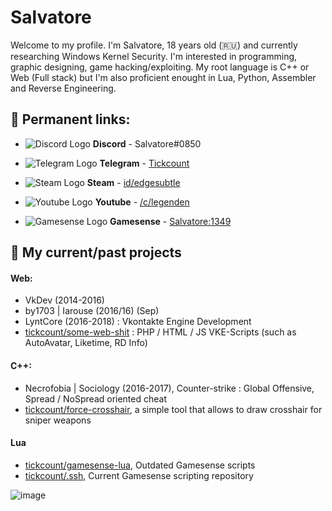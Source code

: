 # Salvatore
Welcome to my profile. I'm Salvatore, 18 years old (🇷🇺) and currently researching Windows Kernel Security. I'm interested in programming, graphic designing, game hacking/exploiting. My root language is C++ or Web (Full stack) but I'm also proficient enought in Lua, Python, Assembler and Reverse Engineering.

## 💬 Permanent links:
- ![Discord Logo](https://i.imgur.com/002xgns.png) __Discord__ - Salvatore#0850
- ![Telegram Logo](https://i.imgur.com/GvBrDW5.png) __Telegram__ - [Tickcount](https://t.me/tickcount)
- ![Steam Logo](https://i.imgur.com/RAjZrQb.png) __Steam__ - [id/edgesubtle](https://steamcommunity.com/profiles/76561198865965988)
- ![Youtube Logo](https://www.youtube.com/favicon.ico) __Youtube__ - [/c/legenden](https://www.youtube.com/c/legenden)

- ![Gamesense Logo](https://gamesense.pub/favicon.ico) __Gamesense__ - [Salvatore:1349](https://gamesense.pub/forums/profile.php?id=1349)

## 🌃 My current/past projects

#### Web: 
- VkDev (2014-2016)
- by1703 | Iarouse (2016/16) (Sep)
- LyntCore (2016-2018) : Vkontakte Engine Development
- [tickcount/some-web-shit](https://github.com/tickcount/some-web-shit) : PHP / HTML / JS VKE-Scripts (such as AutoAvatar, Liketime, RD Info)

#### C++:
- Necrofobia | Sociology (2016-2017), Counter-strike : Global Offensive, Spread / NoSpread oriented cheat
- [tickcount/force-crosshair](https://github.com/tickcount/force-crosshair), a simple tool that allows to draw crosshair for sniper weapons

#### Lua
- [tickcount/gamesense-lua](https://github.com/tickcount/gamesense-lua), Outdated Gamesense scripts
- [tickcount/.ssh](https://github.com/tickcount/.ssh), Current Gamesense scripting repository

![image](https://github.com/saadeghi/saadeghi/blob/master/dino.gif)
